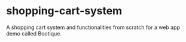 # shopping-cart-system
A shopping cart system and functionalities from scratch for a web app demo called Bootique. 
